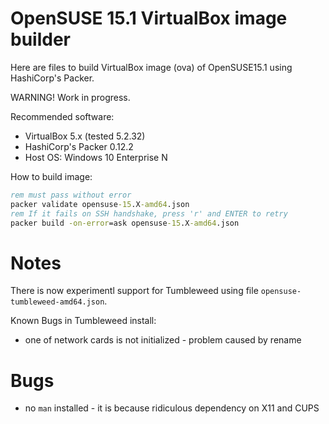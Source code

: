 # OpenSUSE 15.1 VirtualBox image builder

Here are files to build VirtualBox image (ova) of OpenSUSE15.1 
using HashiCorp's Packer.

WARNING! Work in progress.


Recommended software:
- VirtualBox 5.x (tested 5.2.32)
- HashiCorp's Packer 0.12.2
- Host OS: Windows 10 Enterprise N


How to build image:

```cmd
rem must pass without error
packer validate opensuse-15.X-amd64.json
rem If it fails on SSH handshake, press 'r' and ENTER to retry
packer build -on-error=ask opensuse-15.X-amd64.json

```

# Notes

There is now experimentl support for Tumbleweed using
file `opensuse-tumbleweed-amd64.json`.

Known Bugs in Tumbleweed install:
* one of network cards is not initialized - problem caused by rename


# Bugs

* no `man` installed - it is because ridiculous dependency
  on X11 and CUPS


